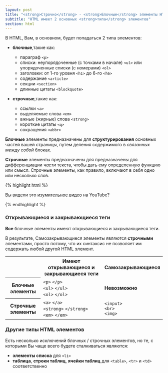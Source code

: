 ```yaml
---
layout: post
title: "<strong>Строчно</strong> - <strong>Блочные</strong> элементы HTML"
subtitle: "HTML имеет 2 основных <strong>типа</strong> элементов"
section: html
---
```


В HTML, Вам, в основном, будет попадаться 2 типа элементов:

* **блочные**,такие как:

    * параграф `<p>`
    * списки: неупорядоченные (с точками в начале) `<ul>` или упорядоченные списки (с номерами) `<ol>`
    * заголовки: от 1-го уровня `<h1>` до 6-го `<h6>`
    * содержание `<article>`
    * секции `<section>`
    * длинные цитаты `<blockquote>`

* **строчные**,такие как:

    * ссылки `<a>`
    * выделяемые слова `<em>`
    * ажные (жирные) слова `<strong>`
    * короткие цитаты `<q>`
    * сокращения `<abbr>`

**Блочные** элементы предназначены для **структурирования** основных частей вашей страницы,  путем деления содержимого в _связанных между собой_ блоках.

**Строчные** элементы предназначены для предназначены для дифференциации _части_ текста, чтобы дать ему определенную функцию или смысл. Строчные элементы, как правило, включают в себя одно или несколько слов.


{% highlight html %}
<p>Вы видели это <a href="http://www.youtube.com">изумительное  видео</a> на YouTube?</p>
{% endhighlight %}

### Открывающиеся и закрывающиеся теги

**Все** блочные элементы имеют открывающиеся и закрывающиеся теги.

В результате, Самозакрывающиеся элементы являются **строчными** элементами, просто потому, что их синтаксис не позволяет им содержать любой другой HTML элемент.

<div class="table">
  <table>
    <tr>
      <th class="empty"></th>
      <th>Имеют открывающиеся и закрывающиеся теги</th>
      <th>Самозакрывающиеся</th>
    </tr>
    <tr>
      <th>Блочные элементы</th>
      <td>
        <code>&lt;p&gt;</code>
        <code>&lt;/p&gt;</code>
        <br>
        <code>&lt;ul&gt;</code>
        <code>&lt;/ul&gt;</code>
        <br>
        <code>&lt;ol&gt;</code>
        <code>&lt;/ol&gt;</code>
      </td>
      <td>
        <strong>Невозможно</strong>
      </td>
    </tr>
    <tr>
      <th>Строчные элементы</th>
      <td>
        <code>&lt;a&gt;</code>
        <code>&lt;/a&gt;</code>
        <br>
        <code>&lt;strong&gt;</code>
        <code>&lt;/strong&gt;</code>
        <br>
        <code>&lt;em&gt;</code>
        <code>&lt;/em&gt;</code>
      </td>
      <td>
        <code>&lt;input&gt;</code>
        <br>
        <code>&lt;br&gt;</code>
        <br>
        <code>&lt;img&gt;</code>
      </td>
    </tr>
  </table>
</div>

### Другие типы HTML элементов

Есть несколько исключений блочных / строчных элементов, но те, с которыми Вы чаще всего будете сталкиваться являются:

* **элементы списка** для `<li>`
* **таблица**, **строки таблиц**, **ячейки таблиц** для `<table>`, `<tr>` и `<td>` соответственно
